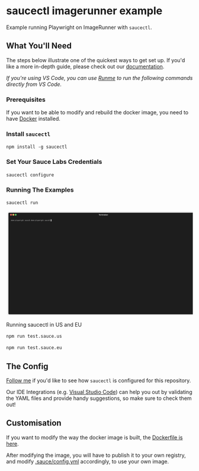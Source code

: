 # saucectl imagerunner example

Example running Playwright on ImageRunner with `saucectl`.

## What You'll Need

The steps below illustrate one of the quickest ways to get set up. If you'd like a more in-depth guide, please check out
our [documentation](https://docs.saucelabs.com/dev/cli/saucectl/#installing-saucectl).

*If you're using VS Code, you can use [Runme](https://marketplace.visualstudio.com/items?itemName=stateful.runme) to run the following commands directly from VS Code.*

### Prerequisites

If you want to be able to modify and rebuild the docker image, you need to have [Docker](https://docs.docker.com/engine/install/) installed.

### Install `saucectl`

```shell
npm install -g saucectl
```

### Set Your Sauce Labs Credentials

```shell
saucectl configure
```

### Running The Examples

```shell
saucectl run
``` 
![running example](../assets/playwright-example.gif)

Running saucectl in US and EU

```bash
npm run test.sauce.us
```

```bash
npm run test.sauce.eu
```

## The Config

[Follow me](.sauce/config.yml) if you'd like to see how `saucectl` is configured for this repository.

Our IDE Integrations (e.g. [Visual Studio Code](https://docs.saucelabs.com/dev/cli/saucectl/usage/ide/vscode)) can help you out by validating the YAML files and provide handy suggestions, so make sure to check them out!

## Customisation

If you want to modify the way the docker image is built, the [Dockerfile is here](Dockerfile).

After modifying the image, you will have to publish it to your own registry, and modify [.sauce/config.yml](.sauce/config.yml) accordingly, to use your own image.